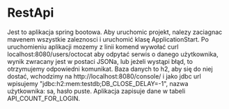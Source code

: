# RestApi
Jest to aplikacja spring bootowa. Aby uruchomic projekt, nalezy zaciagnac mavenem wszystkie zaleznosci i uruchomić klasę ApplicationStart. Po uruchomieniu aplikacji mozemy z linii komend wywołać curl localhost:8080/users/octocat aby odpytać serwis o danego użytkownika, wynik zwracany jest w postaci JSONa, lub jeżeli wystąpi błąd, to otrzymujemy odpowiedni komunikat. Baza danych to h2, aby się do niej dostać, wchodzimy na http://localhost:8080/console/ i jako jdbc url wpisujemy "jdbc:h2:mem:testdb;DB_CLOSE_DELAY=-1", nazwa użytkownika: sa, hasło puste. Aplikacja zapisuje dane w tabeli API_COUNT_FOR_LOGIN.
